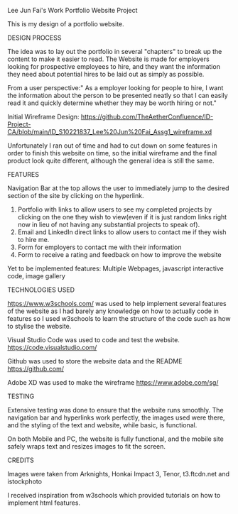 Lee Jun Fai's Work Portfolio Website Project

This is my design of a portfolio website.

DESIGN PROCESS

The idea was to lay out the portfolio in several "chapters" to break up the content to make it easier to read. The Website is made for employers looking for prospective employees to hire, and they want the information they need about potential hires to be laid out as simply as possible.

From a user perspective:" As a employer looking for people to hire, I want the information about the person to be presented neatly so that I can easily read it and quickly determine whether they may be worth hiring or not."

Initial Wireframe Design: https://github.com/TheAetherConfluence/ID-Project-CA/blob/main/ID_S10221837_Lee%20Jun%20Fai_Assg1_wireframe.xd

Unfortunately I ran out of time and had to cut down on some features in order to finish this website on time, so the initial wireframe and the final product look quite different, although the general idea is still the same.

FEATURES

Navigation Bar at the top allows the user to immediately jump to the desired section of the site by clicking on the hyperlink.

1) Portfolio with links to allow users to see my completed projects by clicking on the one they wish to view(even if it is just random links right now in lieu of not having any substantial projects to speak of).
2) Email and LinkedIn direct links to allow users to contact me if they wish to hire me.
3) Form for employers to contact me with their information 
4) Form to receive a rating and feedback on how to improve the website

Yet to be implemented features: Multiple Webpages, javascript interactive code, image gallery

TECHNOLOGIES USED

https://www.w3schools.com/ was used to help implement several features of the website as I had barely any knowledge on how to actually code in features so I used w3schools to learn the structure of the code such as how to stylise the website.

Visual Studio Code was used to code and test the website. https://code.visualstudio.com/

Github was used to store the website data and the README https://github.com/

Adobe XD was used to make the wireframe https://www.adobe.com/sg/

TESTING

Extensive testing was done to ensure that the website runs smoothly. The navigation bar and hyperlinks work perfectly, the images used were there, and the styling of the text and website, while basic, is functional.

On both Mobile and PC, the website is fully functional, and the mobile site safely wraps text and resizes images to fit the screen.

CREDITS

Images were taken from Arknights, Honkai Impact 3, Tenor, t3.ftcdn.net and istockphoto

I received inspiration from w3schools which provided tutorials on how to implement html features.
